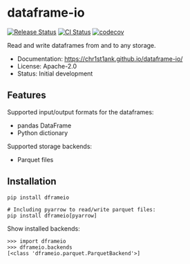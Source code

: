 # dataframe-io

[<img src="https://img.shields.io/pypi/v/dframeio.svg" alt="Release Status">](https://pypi.python.org/pypi/dframeio)
[<img src="https://github.com/chr1st1ank/dataframe-io/actions/workflows/test.yml/badge.svg?branch=main" alt="CI Status">](https://github.com/chr1st1ank/dataframe-io/actions)
[![codecov](https://codecov.io/gh/chr1st1ank/dataframe-io/branch/main/graph/badge.svg?token=4oBkRHXbfa)](https://codecov.io/gh/chr1st1ank/dataframe-io)


Read and write dataframes from and to any storage.

* Documentation: <https://chr1st1ank.github.io/dataframe-io/>
* License: Apache-2.0
* Status: Initial development

## Features

Supported input/output formats for the dataframes:
* pandas DataFrame
* Python dictionary

Supported storage backends:
* Parquet files

## Installation
```
pip install dframeio

# Including pyarrow to read/write parquet files:
pip install dframeio[pyarrow]
```

Show installed backends:
```
>>> import dframeio
>>> dframeio.backends
[<class 'dframeio.parquet.ParquetBackend'>]
```
